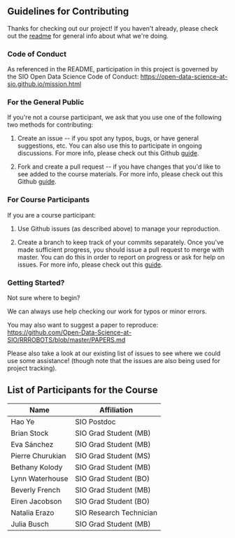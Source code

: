## Guidelines for Contributing

Thanks for checking out our project! If you haven't already, please check out the [readme](https://github.com/Open-Data-Science-at-SIO/RRROBOTS/blob/master/README.md) for general info about what we're doing.

### Code of Conduct
As referenced in the README, participation in this project is governed by the SIO Open Data Science Code of Conduct: https://open-data-science-at-sio.github.io/mission.html

### For the General Public
If you're not a course participant, we ask that you use one of the following two methods for contributing:

1. Create an issue -- if you spot any typos, bugs, or have general suggestions, etc. You can also use this to participate in ongoing discussions. For more info, please check out this Github [guide](https://guides.github.com/features/issues/).

2. Fork and create a pull request -- if you have changes that you'd like to see added to the course materials. For more info, please check out this Github [guide](https://help.github.com/articles/about-pull-requests/).

### For Course Participants
If you are a course participant:

1. Use Github issues (as described above) to manage your reproduction.

2. Create a branch to keep track of your commits separately. Once you've made sufficient progress, you should issue a pull request to merge with master. You can do this in order to report on progress or ask for help on issues. For more info, please check out this [guide](https://git-scm.com/book/en/v2/Git-Branching-Basic-Branching-and-Merging).

### Getting Started?

Not sure where to begin?

We can always use help checking our work for typos or minor errors.

You may also want to suggest a paper to reproduce: https://github.com/Open-Data-Science-at-SIO/RRROBOTS/blob/master/PAPERS.md

Please also take a look at our existing list of issues to see where we could use some assistance! (though note that the issues are also being used for project tracking).

## List of Participants for the Course

| Name                  | Affiliation                   |
|-----------------------|-------------------------------|
| Hao Ye                | SIO Postdoc                   |
| Brian Stock           | SIO Grad Student (MB)         |
| Eva Sánchez           | SIO Grad Student (MB)         |
| Pierre Churukian      | SIO Grad Student (MS)         |
| Bethany Kolody        | SIO Grad Student (MB)         |
| Lynn Waterhouse       | SIO Grad Student (BO)         |
| Beverly French        | SIO Grad Student (MB)         |
| Eiren Jacobson        | SIO Grad Student (BO)         |
| Natalia Erazo         | SIO Research Technician       |
| Julia Busch           | SIO Grad Student (MB)         |
